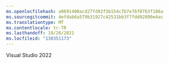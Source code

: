 ```yaml
---
ms.openlocfilehash: a9691400acd27fd92f3b154c7b7e76f0763f186a
ms.sourcegitcommit: 4efdab6a579b31927c42531bb3f7fdd92890e4ac
ms.translationtype: MT
ms.contentlocale: tr-TR
ms.lasthandoff: 10/26/2021
ms.locfileid: "130351173"
---
```

Visual Studio 2022
